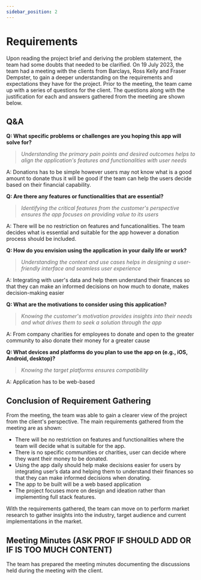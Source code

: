 ```yaml
---
sidebar_position: 2
---
```


# Requirements
Upon reading the project brief and deriving the problem statement, the team had some doubts that needed to be clarified. On 19 July 2023, the team had a meeting with the clients from Barclays, Ross Kelly and Fraser Dempster, to gain a deeper understanding on the requirements and expectations they have for the project. Prior to the meeting, the team came up with a series of questions for the client. The questions along with the justification for each and answers gathered from the meeting are shown below. 

## Q&A

**Q: What specific problems or challenges are you hoping this app will solve for?**

   >*Understanding the primary pain points and desired outcomes helps to align the application's features and functionalities with user needs*

A: Donations has to be simple however users may not know what is a good amount to donate thus it will be good if the team can help the users decide based on their financial capability.

**Q: Are there any features or functionalities that are essential?**

   >*Identifying the critical features from the customer's perspective ensures the app focuses on providing value to its users*

A: There will be no restriction on features and funcationalities. The team decides what is essential and suitable for the app however a donation process should be included.

**Q: How do you envision using the application in your daily life or work?**

>*Understanding the context and use cases helps in designing a user-friendly interface and seamless user experience*

A: Integrating with user's data and help them understand their finances so that they can make an informed decisions on how much to donate, makes decision-making easier


**Q: What are the motivations to consider using this application?**

>*Knowing the customer's motivation provides insights into their needs and what drives them to seek a solution through the app*

A: From company charities for employees to donate and open to the greater community to also donate their money for a greater cause


**Q: What devices and platforms do you plan to use the app on (e.g., iOS, Android, desktop)?**

>*Knowing the target platforms ensures compatibility*

A: Application has to be web-based

## Conclusion of Requirement Gathering
From the meeting, the team was able to gain a clearer view of the project from the client's perspective. The main requirements gathered from the meeting are as shown: 
- There will be no restriction on features and functionalities where the team will decide what is suitable for the app.
- There is no specific communities or charities, user can decide where they want their money to be donated.
- Using the app daily should help make decisions easier for users by integrating user’s data and helping them to understand their finances so that they can make informed decisions when donating.
- The app to be built will be a web based application
- The project focuses more on design and ideation rather than implementing full stack features.

With the requirements gathered, the team can move on to perform market research to gather insights into the industry, target audience and current implementations in the market.  

## Meeting Minutes (ASK PROF IF SHOULD ADD OR IF IS TOO MUCH CONTENT)

The team has prepared the meeting minutes documenting the discussions held during the meeting with the client.